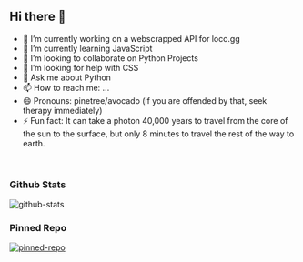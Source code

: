 <h2>Hi there 👋</h2>

- 🔭 I’m currently working on a webscrapped API for loco.gg
- 🌱 I’m currently learning JavaScript
- 👯 I’m looking to collaborate on Python Projects
- 🤔 I’m looking for help with CSS
- 💬 Ask me about Python
- 📫 How to reach me: ...
- 😄 Pronouns: pinetree/avocado (if you are offended by that, seek therapy immediately)
- ⚡ Fun fact: It can take a photon 40,000 years to travel from the core of the sun to the surface, but only 8 minutes to travel the rest of the way to earth.
<br>
<h3>Github Stats</h3>
  <img src=https://github-readme-stats.vercel.app/api?username=tsuAquila&count_private=true&include_all_commits=true&show_icons=true&theme=dark alt=github-stats>
<h3>Pinned Repo</h3>
  <a href=https://github.com/tsuAquila/Intro-task>
    <img src=https://github-readme-stats.vercel.app/api/pin/?username=tsuAquila&repo=Intro-task&theme=dark&show_owner=true alt = pinned-repo href=https://github.com/tsuAquila/Intro-task>
  </a>
